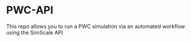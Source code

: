 # PWC-API
This repo allows you to run a PWC simulation via an automated workflow using the SimScale API
